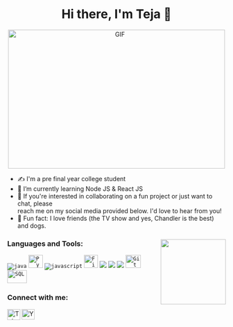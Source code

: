 
<h1 align="center">Hi there, I'm Teja 👋 </h1>

<div align="center">
  <img  alt="GIF" src="assets/tumblr_mt3lpxmL0v1r0dbsno1_500.gif" width="500" height="320" />
</div>


- ✍ I'm a pre final year college student
- :rocket: I’m currently learning Node JS & React JS 
- 💌 If you're interested in collaborating on a fun project or just want to chat, please  <br> reach me on my social media provided below. I'd love to hear from you!
- :dog: Fun fact: I love friends (the TV show and yes, Chandler is the best) and dogs.


### Languages and Tools:<img src="https://media.giphy.com/media/LmNwrBhejkK9EFP504/source.gif" width="150" height="150" align="right" />
<code><img src="https://img.icons8.com/color/30/000000/java-coffee-cup-logo.png" alt="java" /></code>
<code><img src="https://upload.wikimedia.org/wikipedia/commons/thumb/c/c3/Python-logo-notext.svg/172px-Python-logo-notext.svg.png?20220821155029" height="30" width="33" alt="Python" /></code>
<code><img src="https://img.icons8.com/color/30/000000/javascript.png" alt="javascript" /></code>
<code><img src="https://seeklogo.com/images/F/firebase-logo-402F407EE0-seeklogo.com.png" height="30" width="32" alt="Firebase" /></code>
<code><img  src="https://img.icons8.com/color/30/000000/html-5--v1.png"/></code>
<code><img src="https://img.icons8.com/color/30/000000/css3.png"/></code>
<code><img src="https://img.icons8.com/officel/30/000000/react.png"/></code>
<code><img src="https://cdn.jsdelivr.net/gh/devicons/devicon/icons/git/git-original.svg" height="30" width="35" alt="Git" /></code>
<code><img src="https://cdn.jsdelivr.net/gh/devicons/devicon/icons/mysql/mysql-original.svg" height="30" width="45" alt="SQL" /></code>



<h3 align="left">Connect with me:</h3>

<a href="http://www.linkedin.com/in/tejanamala15"><img align="left" src="https://raw.githubusercontent.com/yushi1007/yushi1007/main/images/linkedin.svg" alt="Teja | LinkedIn" height="25px" width="30px"/></a>
<a href="mailto:tejanamala15.com"><img align="left" src="https://user-images.githubusercontent.com/5141132/50740364-7ea80880-1217-11e9-8faf-2348e31beedd.png" alt="Yu Shi | Instagram" height="24px" width="30px"/></a>
<p align="left">





